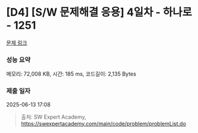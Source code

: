 # [D4] [S/W 문제해결 응용] 4일차 - 하나로 - 1251 

[문제 링크](https://swexpertacademy.com/main/code/problem/problemDetail.do?contestProbId=AV15StKqAQkCFAYD) 

### 성능 요약

메모리: 72,008 KB, 시간: 185 ms, 코드길이: 2,135 Bytes

### 제출 일자

2025-06-13 17:08



> 출처: SW Expert Academy, https://swexpertacademy.com/main/code/problem/problemList.do